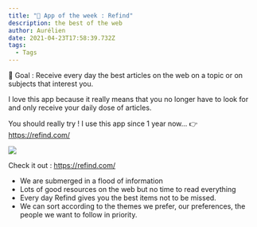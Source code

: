 ```yaml
---
title: "🚀 App of the week : Refind"
description: the best of the web
author: Aurélien
date: 2021-04-23T17:58:39.732Z
tags:
  - Tags
---
```

🎯 Goal : Receive every day the best articles on the web on a topic or on subjects that interest you.

I love this app because it really means that you no longer have to look for and only receive your daily dose of articles.

You should really try ! I use this app since 1 year now...  👉 <https://refind.com/>

![](/static/img/refind.png)

Check it out : <https://refind.com/>



* We are submerged in a flood of information
* Lots of good resources on the web but no time to read everything
* Every day Refind gives you the best items not to be missed.
* We can sort according to the themes we prefer, our preferences, the people we want to follow in priority.